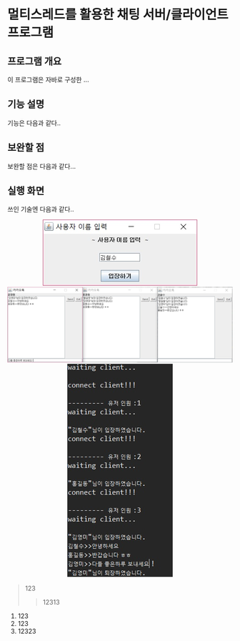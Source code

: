멀티스레드를 활용한 채팅 서버/클라이언트 프로그램
========================================

프로그램 개요
------------------
이 프로그램은 자바로 구성한 ...



기능 설명
-----------
기능은 다음과 같다..



보완할 점
----------
보완할 점은 다음과 같다...


실행 화면
------------
쓰인 기술엔 다음과 같다..


<center><img src="./img/1.jpg" ></center>

<center><img src="./img/2.jpg" ></img></center>

<center><img src="./img/3.jpg" ></img></center>







>123
>>12313


1. 123
2. 123
3. 12323




